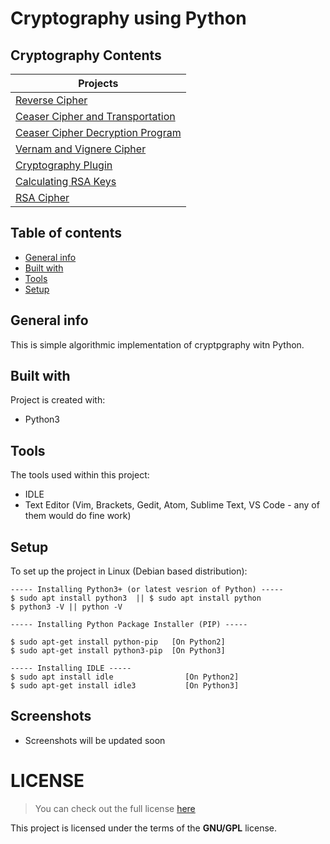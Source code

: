 # Cryptography using Python 

## Cryptography Contents 
| 	Projects       | 
| ------------- |
| [Reverse Cipher](https://kutt.it/Gluddh)	|
| [Ceaser Cipher and Transportation]()		|
| [Ceaser Cipher Decryption Program]()		|
| [Vernam and Vignere Cipher]()           	|
| [Cryptography Plugin]()                 	|
| [Calculating RSA Keys]()                	|
| [RSA Cipher]()                          	|

## Table of contents
* [General info](#general-info)
* [Built with](#built-with)
* [Tools](#tools)
* [Setup](#setup)

## General info
This is simple algorithmic implementation of cryptpgraphy witn Python.
	
## Built with
Project is created with:
* Python3
	
## Tools
The tools used within this project:
* IDLE 
* Text Editor (Vim, Brackets, Gedit, Atom, Sublime Text, VS Code - any of them would do fine work)

## Setup
To set up the project in Linux (Debian based distribution):
```
----- Installing Python3+ (or latest vesrion of Python) -----
$ sudo apt install python3  || $ sudo apt install python
$ python3 -V || python -V

----- Installing Python Package Installer (PIP) -----

$ sudo apt-get install python-pip 	[On Python2]
$ sudo apt-get install python3-pip 	[On Python3]

----- Installing IDLE -----
$ sudo apt install idle                [On Python2]
$ sudo apt-get install idle3           [On Python3]			

``` 
 

## Screenshots
* Screenshots will be updated soon

# LICENSE 
>You can check out the full license [here](https://github.com/pkgnpdeb/python-cryptography/blob/main/LICENSE)

This project is licensed under the terms of the **GNU/GPL** license.  
